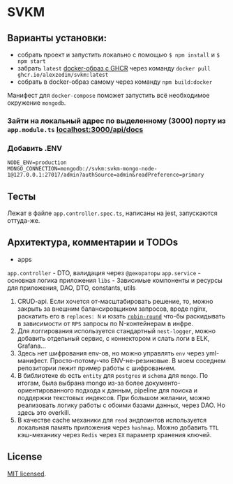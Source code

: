 # SVKM

## Варианты установки: 

- собрать проект и запустить локально с помощью `$ npm install` и `$ npm start`
- забрать `latest` [docker-образ с GHCR](https://github.com/AlexZeDim/svkm/pkgs/container/svkm) через команду `docker pull ghcr.io/alexzedim/svkm:latest`
- собрать в docker-образ самому через команду `npm build:docker`

Манифест для `docker-compose` поможет запустить всё необходимое окружение `mongodb`.

### Зайти на локальный адрес по выделенному (3000) порту из `app.module.ts` [localhost:3000/api/docs](http://localhost:3000/api/docs)

### Добавить .ENV 
```dotenv
NODE_ENV=production
MONGO_CONNECTION=mongodb://svkm:svkm-mongo-node-1@127.0.0.1:27017/admin?authSource=admin&readPreference=primary
```

## Тесты

Лежат в файле `app.controller.spec.ts`, написаны на jest, запускаются оттуда-же.

## Архитектура, комментарии и TODOs

- apps

`app.controller` - DTO, валидация через `@декораторы`
`app.service` - основная логика приложения
`libs` - Зависимые компоненты и ресурсы для приложения, DAO, DTO, constants, utils

1.  CRUD-api. Если хочется от-масштабировать решение, то, можно закрыть за внешним балансировщиком запросов, вроде nginx, раскатить его в `replaces: N` и юзать [`robin-round`](https://en.wikipedia.org/wiki/Round-robin_scheduling) что-бы раскидывать в зависимости от `RPS` запросы по N-контейнерам в инфре.
2. Для логгирования используется стандартный `nest-logger`, можно добавить отдельный сервис, с коннектором и слать логи в ELK, Grafana...
3. Здесь нет шифрования env-ов, но можно управлять `env` через yml-манифест. Просто-потому-что ENV-не-резиновые. В моем соседнем репозитории лежит пример работы с шифрованием.
4. В библиотеке `db` есть `entity` для `postgres` и `schema` для `mongo`. По итогам, была выбрана mongo из-за более документо-ориентированного подхода к данным, pipeline для поиска и поддержки текстовых индексов.
При большом желании, можно реализовать логику работы с обоими базами данных, через DAO. Но здесь это overkill. 
5. В качестве cache механики для `read` эндпоинтов используется локальная память приложения через `hashmap`. Можно добавить `TTL` кэш-механику через `Redis` через `EX` параметр хранения ключей.

## License

[MIT licensed](LICENSE).
